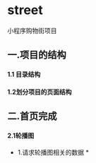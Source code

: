 # street
小程序购物街项目

## 一.项目的结构

#### 1.1 目录结构

#### 1.2划分项目的页面结构

## 二.首页完成
#### 2.1轮播图
  - 1.请求轮播图相关的数据
   *　
